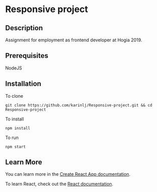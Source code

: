 # Responsive project

## Description

Assignment for employment as frontend developer at Hogia 2019.

## Prerequisites

NodeJS

## Installation

To clone

`git clone https://github.com/karinlj/Responsive-project.git && cd Responsive-project`

To install

`npm install`

To run

`npm start`

## Learn More

You can learn more in the [Create React App documentation](https://facebook.github.io/create-react-app/docs/getting-started).

To learn React, check out the [React documentation](https://reactjs.org/).

